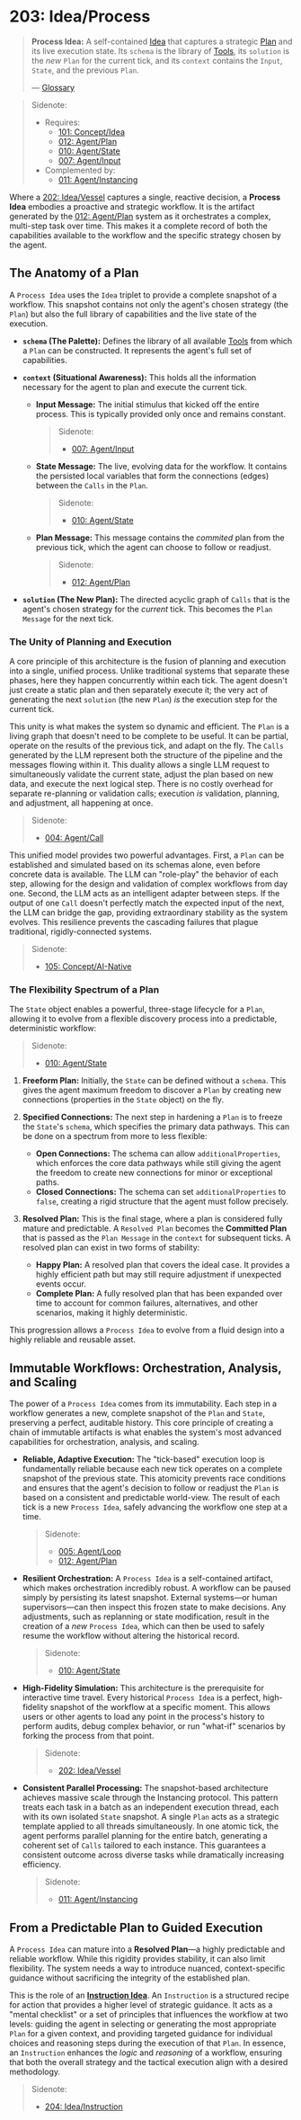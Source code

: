 # 203: Idea/Process

> **Process Idea:** A self-contained [Idea](./101_concept_idea.md) that captures a strategic [Plan](./012_agent_plan.md) and its live execution state. Its `schema` is the library of [Tools](./002_agent_tool.md), its `solution` is the _new_ `Plan` for the current tick, and its `context` contains the `Input`, `State`, and the previous `Plan`.
>
> — [Glossary](./000_glossary.md)

> Sidenote:
>
> - Requires:
>   - [101: Concept/Idea](./101_concept_idea.md)
>   - [012: Agent/Plan](./012_agent_plan.md)
>   - [010: Agent/State](./010_agent_state.md)
>   - [007: Agent/Input](./007_agent_input.md)
> - Complemented by:
>   - [011: Agent/Instancing](./011_agent_instancing.md)

Where a [202: Idea/Vessel](./202_idea_vessel.md) captures a single, reactive decision, a **Process Idea** embodies a proactive and strategic workflow. It is the artifact generated by the [012: Agent/Plan](./012_agent_plan.md) system as it orchestrates a complex, multi-step task over time. This makes it a complete record of both the capabilities available to the workflow and the specific strategy chosen by the agent.

## The Anatomy of a Plan

A `Process Idea` uses the `Idea` triplet to provide a complete snapshot of a workflow. This snapshot contains not only the agent's chosen strategy (the `Plan`) but also the full library of capabilities and the live state of the execution.

- **`schema` (The Palette):** Defines the library of all available [Tools](./002_agent_tool.md) from which a `Plan` can be constructed. It represents the agent's full set of capabilities.

- **`context` (Situational Awareness):** This holds all the information necessary for the agent to plan and execute the current tick.
  - **Input Message:** The initial stimulus that kicked off the entire process. This is typically provided only once and remains constant.

    > Sidenote:
    >
    > - [007: Agent/Input](./007_agent_input.md)

  - **State Message:** The live, evolving data for the workflow. It contains the persisted local variables that form the connections (edges) between the `Calls` in the `Plan`.

    > Sidenote:
    >
    > - [010: Agent/State](./010_agent_state.md)

  - **Plan Message:** This message contains the _commited_ plan from the previous tick, which the agent can choose to follow or readjust.

    > Sidenote:
    >
    > - [012: Agent/Plan](./012_agent_plan.md)

- **`solution` (The New Plan):** The directed acyclic graph of `Calls` that is the agent's chosen strategy for the _current_ tick. This becomes the `Plan Message` for the next tick.

### The Unity of Planning and Execution

A core principle of this architecture is the fusion of planning and execution into a single, unified process. Unlike traditional systems that separate these phases, here they happen concurrently within each tick. The agent doesn't just create a static plan and then separately execute it; the very act of generating the next `solution` (the new `Plan`) _is_ the execution step for the current tick.

This unity is what makes the system so dynamic and efficient. The `Plan` is a living graph that doesn't need to be complete to be useful. It can be partial, operate on the results of the previous tick, and adapt on the fly. The `Calls` generated by the LLM represent both the structure of the pipeline and the messages flowing within it. This duality allows a single LLM request to simultaneously validate the current state, adjust the plan based on new data, and execute the next logical step. There is no costly overhead for separate re-planning or validation calls; execution _is_ validation, planning, and adjustment, all happening at once.

> Sidenote:
>
> - [004: Agent/Call](./004_agent_call.md)

This unified model provides two powerful advantages. First, a `Plan` can be established and simulated based on its schemas alone, even before concrete data is available. The LLM can "role-play" the behavior of each step, allowing for the design and validation of complex workflows from day one. Second, the LLM acts as an intelligent adapter between steps. If the output of one `Call` doesn't perfectly match the expected input of the next, the LLM can bridge the gap, providing extraordinary stability as the system evolves. This resilience prevents the cascading failures that plague traditional, rigidly-connected systems.

> Sidenote:
>
> - [105: Concept/AI-Native](./105_concept_ai_native.md)

### The Flexibility Spectrum of a Plan

The `State` object enables a powerful, three-stage lifecycle for a `Plan`, allowing it to evolve from a flexible discovery process into a predictable, deterministic workflow:

> Sidenote:
>
> - [010: Agent/State](./010_agent_state.md)

1.  **Freeform Plan:** Initially, the `State` can be defined without a `schema`. This gives the agent maximum freedom to discover a `Plan` by creating new connections (properties in the `State` object) on the fly.

2.  **Specified Connections:** The next step in hardening a `Plan` is to freeze the `State`'s `schema`, which specifies the primary data pathways. This can be done on a spectrum from more to less flexible:
    - **Open Connections:** The schema can allow `additionalProperties`, which enforces the core data pathways while still giving the agent the freedom to create new connections for minor or exceptional paths.
    - **Closed Connections:** The schema can set `additionalProperties` to `false`, creating a rigid structure that the agent must follow precisely.

3.  **Resolved Plan:** This is the final stage, where a plan is considered fully mature and predictable. A `Resolved Plan` becomes the **Committed Plan** that is passed as the `Plan Message` in the `context` for subsequent ticks. A resolved plan can exist in two forms of stability:
    - **Happy Plan:** A resolved plan that covers the ideal case. It provides a highly efficient path but may still require adjustment if unexpected events occur.
    - **Complete Plan:** A fully resolved plan that has been expanded over time to account for common failures, alternatives, and other scenarios, making it highly deterministic.

This progression allows a `Process Idea` to evolve from a fluid design into a highly reliable and reusable asset.

## Immutable Workflows: Orchestration, Analysis, and Scaling

The power of a `Process Idea` comes from its immutability. Each step in a workflow generates a new, complete snapshot of the `Plan` and `State`, preserving a perfect, auditable history. This core principle of creating a chain of immutable artifacts is what enables the system's most advanced capabilities for orchestration, analysis, and scaling.

- **Reliable, Adaptive Execution:** The "tick-based" execution loop is fundamentally reliable because each new tick operates on a complete snapshot of the previous state. This atomicity prevents race conditions and ensures that the agent's decision to follow or readjust the `Plan` is based on a consistent and predictable world-view. The result of each tick is a new `Process Idea`, safely advancing the workflow one step at a time.

  > Sidenote:
  >
  > - [005: Agent/Loop](./005_agent_loop.md)
  > - [012: Agent/Plan](./012_agent_plan.md)

- **Resilient Orchestration:** A `Process Idea` is a self-contained artifact, which makes orchestration incredibly robust. A workflow can be paused simply by persisting its latest snapshot. External systems—or human supervisors—can then inspect this frozen state to make decisions. Any adjustments, such as replanning or state modification, result in the creation of a _new_ `Process Idea`, which can then be used to safely resume the workflow without altering the historical record.

  > Sidenote:
  >
  > - [010: Agent/State](./010_agent_state.md)

- **High-Fidelity Simulation:** This architecture is the prerequisite for interactive time travel. Every historical `Process Idea` is a perfect, high-fidelity snapshot of the workflow at a specific moment. This allows users or other agents to load any point in the process's history to perform audits, debug complex behavior, or run "what-if" scenarios by forking the process from that point.

  > Sidenote:
  >
  > - [202: Idea/Vessel](./202_idea_vessel.md)

- **Consistent Parallel Processing:** The snapshot-based architecture achieves massive scale through the Instancing protocol. This pattern treats each task in a batch as an independent execution thread, each with its own isolated `State` snapshot. A single `Plan` acts as a strategic template applied to all threads simultaneously. In one atomic tick, the agent performs parallel planning for the entire batch, generating a coherent set of `Calls` tailored to each instance. This guarantees a consistent outcome across diverse tasks while dramatically increasing efficiency.

  > Sidenote:
  >
  > - [011: Agent/Instancing](./011_agent_instancing.md)

## From a Predictable Plan to Guided Execution

A `Process Idea` can mature into a **Resolved Plan**—a highly predictable and reliable workflow. While this rigidity provides stability, it can also limit flexibility. The system needs a way to introduce nuanced, context-specific guidance without sacrificing the integrity of the established plan.

This is the role of an **[Instruction Idea](./204_idea_instruction.md)**. An `Instruction` is a structured recipe for action that provides a higher level of strategic guidance. It acts as a "mental checklist" or a set of principles that influences the workflow at two levels: guiding the agent in selecting or generating the most appropriate `Plan` for a given context, and providing targeted guidance for individual choices and reasoning steps during the execution of that `Plan`. In essence, an `Instruction` enhances the _logic_ and _reasoning_ of a workflow, ensuring that both the overall strategy and the tactical execution align with a desired methodology.

> Sidenote:
>
> - [204: Idea/Instruction](./204_idea_instruction.md)
